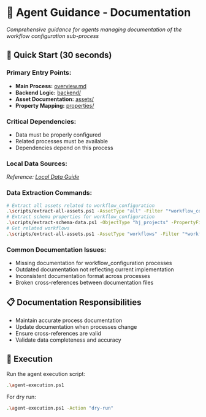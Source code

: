 # 🤖 Agent Guidance -  Documentation
*Comprehensive guidance for agents managing documentation of the workflow configuration sub-process*

## 🚀 **Quick Start (30 seconds)**
### **Primary Entry Points:**
- **Main Process:** [overview.md](overview.md)
- **Backend Logic:** [backend/](backend/)
- **Asset Documentation:** [assets/](assets/)
- **Property Mapping:** [properties/](properties/)

### **Critical Dependencies:**
- Data must be properly configured
- Related processes must be available
- Dependencies depend on this process

### **Local Data Sources:**
*Reference: [Local Data Guide](../../shared/local-data-guide.md)*

### **Data Extraction Commands:**
```bash
# Extract all assets related to workflow_configuration
.\scripts/extract-all-assets.ps1 -AssetType "all" -Filter "*workflow_configuration*" -OutputFormat "csv"
# Extract schema properties for workflow_configuration
.\scripts/extract-schema-data.ps1 -ObjectType "hj_projects" -PropertyFilter "*workflow_configuration*"
# Get related workflows
.\scripts/extract-all-assets.ps1 -AssetType "workflows" -Filter "*workflow_configuration*"
```

### **Common Documentation Issues:**
- Missing documentation for workflow_configuration processes
- Outdated documentation not reflecting current implementation
- Inconsistent documentation format across processes
- Broken cross-references between documentation files

## 📋 **Documentation Responsibilities**
- Maintain accurate process documentation
- Update documentation when processes change
- Ensure cross-references are valid
- Validate data completeness and accuracy

## 🔧 **Execution**
Run the agent execution script:
```bash
.\agent-execution.ps1
```

For dry run:
```bash
.\agent-execution.ps1 -Action "dry-run"
```

